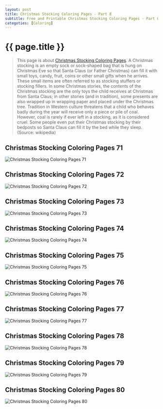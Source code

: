 ```yaml
---
layout: post
title: Christmas Stocking Coloring Pages - Part 8
subtitle: Free and Printable Christmas Stocking Coloring Pages - Part 8
categoties: [Coloring]
---
```

{{ page.title }}
================
> This page is about [Christmas Stocking Coloring Pages](https://hoanghabelle.github.io/). A Christmas stocking is an empty sock or sock-shaped bag that is hung on Christmas Eve so that Santa Claus (or Father Christmas) can fill it with small toys, candy, fruit, coins or other small gifts when he arrives. These small items are often referred to as stocking stuffers or stocking fillers. In some Christmas stories, the contents of the Christmas stocking are the only toys the child receives at Christmas from Santa Claus; in other stories (and in tradition), some presents are also wrapped up in wrapping paper and placed under the Christmas tree. Tradition in Western culture threatens that a child who behaves badly during the year will receive only a piece or pile of coal. However, coal is rarely if ever left in a stocking, as it is considered cruel. Some people even put their Christmas stocking by their bedposts so Santa Claus can fill it by the bed while they sleep. (Source: wikipedia)

## Christmas Stocking Coloring Pages 71
![Christmas Stocking Coloring Pages 71](https://hoanghabelle.github.io/img/Christmas-Stocking-Coloring-Pages%20(71).jpg "Christmas Stocking Coloring Pages 71")

## Christmas Stocking Coloring Pages 72
![Christmas Stocking Coloring Pages 72](https://hoanghabelle.github.io/img/Christmas-Stocking-Coloring-Pages%20(72).jpg "Christmas Stocking Coloring Pages 72")

## Christmas Stocking Coloring Pages 73
![Christmas Stocking Coloring Pages 73](https://hoanghabelle.github.io/img/Christmas-Stocking-Coloring-Pages%20(73).jpg "Christmas Stocking Coloring Pages 73")

## Christmas Stocking Coloring Pages 74
![Christmas Stocking Coloring Pages 74](https://hoanghabelle.github.io/img/Christmas-Stocking-Coloring-Pages%20(74).jpg "Christmas Stocking Coloring Pages 74")

<script async src="//pagead2.googlesyndication.com/pagead/js/adsbygoogle.js"></script><ins class="adsbygoogle" style="display:block" data-ad-format="fluid" data-ad-layout-key="-8i+1w-dq+e9+ft" data-ad-client="ca-pub-6753140515841889" data-ad-slot="6190446671"></ins> <script> (adsbygoogle = window.adsbygoogle || []).push({}); </script>

## Christmas Stocking Coloring Pages 75
![Christmas Stocking Coloring Pages 75](https://hoanghabelle.github.io/img/Christmas-Stocking-Coloring-Pages%20(75).jpg "Christmas Stocking Coloring Pages 75")

## Christmas Stocking Coloring Pages 76
![Christmas Stocking Coloring Pages 76](https://hoanghabelle.github.io/img/Christmas-Stocking-Coloring-Pages%20(76).jpg "Christmas Stocking Coloring Pages 76")

## Christmas Stocking Coloring Pages 77
![Christmas Stocking Coloring Pages 77](https://hoanghabelle.github.io/img/Christmas-Stocking-Coloring-Pages%20(77).jpg "Christmas Stocking Coloring Pages 77")

## Christmas Stocking Coloring Pages 78
![Christmas Stocking Coloring Pages 78](https://hoanghabelle.github.io/img/Christmas-Stocking-Coloring-Pages%20(78).jpg "Christmas Stocking Coloring Pages 78")

<script async src="//pagead2.googlesyndication.com/pagead/js/adsbygoogle.js"></script><ins class="adsbygoogle" style="display:block" data-ad-format="fluid" data-ad-layout-key="-8i+1w-dq+e9+ft" data-ad-client="ca-pub-6753140515841889" data-ad-slot="6190446671"></ins> <script> (adsbygoogle = window.adsbygoogle || []).push({}); </script>

## Christmas Stocking Coloring Pages 79
![Christmas Stocking Coloring Pages 79](https://hoanghabelle.github.io/img/Christmas-Stocking-Coloring-Pages%20(79).jpg "Christmas Stocking Coloring Pages 79")

## Christmas Stocking Coloring Pages 80
![Christmas Stocking Coloring Pages 80](https://hoanghabelle.github.io/img/Christmas-Stocking-Coloring-Pages%20(80).jpg "Christmas Stocking Coloring Pages 80")

